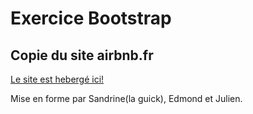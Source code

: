 # Exercice Bootstrap  
## Copie du site airbnb.fr  
  
  
  [Le site est hebergé ici!](https://simplejul.github.io/airbnbcopie/)
  

  Mise en forme par Sandrine(la guick), Edmond et Julien.
